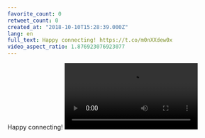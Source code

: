 ```yaml
---
favorite_count: 0
retweet_count: 0
created_at: "2018-10-10T15:28:39.000Z"
lang: en
full_text: Happy connecting! https://t.co/m0nXXdew0x
video_aspect_ratio: 1.876923076923077
---
```


Happy connecting!
![Embedded Video](https://twitter-media-coderbyheart.s3.eu-north-1.amazonaws.com/1050045451385430017-DpKBE1YW4AA7X-M.mp4)
